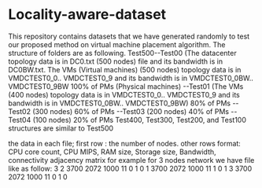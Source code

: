 # Locality-aware-dataset
This repository contains datasets that we have generated randomly to test our proposed method on virtual machine placement algorithm.
The structure of folders are as following.
Test500--Test00 (The datacenter topology data is in DC0.txt (500 nodes) file and its bandwidth is in DC0BW.txt. The VMs (Virtual machines) (500 nodes) topology data is in VMDCTEST0_0.. VMDCTEST0_9 and its bandwidth is in VMDCTEST0_0BW.. VMDCTEST0_9BW 100% of PMs (Physical machines)
       --Test01 (The VMs (400 nodes) topology data is in VMDCTEST0_0.. VMDCTEST0_9 and its bandwidth is in VMDCTEST0_0BW.. VMDCTEST0_9BW) 80% of PMs
       --Test02 (300 nodes) 60% of PMs
       --Test03 (200 nodes) 40% of PMs
       --Test04 (100 nodes) 20% of PMs
Test400, Test300, Test200, and Test100 structures are similar to Test500

the data in each file;
first row : the number of nodes.
other rows format: CPU core count, CPU MIPS, RAM size, Storage size, Bandwidth, connectivity adjacency matrix 
for example for 3 nodes network we have file like as follow:
3
2 3700 2072 1000 11 0 1 0
1 3700 2072 1000 11 1 0 1
3 3700 2072 1000 11 0 1 0

